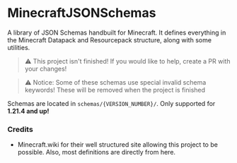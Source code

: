 # MinecraftJSONSchemas
A library of JSON Schemas handbuilt for Minecraft. It defines everything in the Minecraft Datapack and Resourcepack structure, along with some utilities.

> ⚠️ This project isn't finished! If you would like to help, create a PR with your changes!

> ⚠️ Notice: Some of these schemas use special invalid schema keywords! These will be removed when the project is finished

Schemas are located in `schemas/{VERSION_NUMBER}/`.
Only supported for **1.21.4 and up!**

### Credits
- Minecraft.wiki for their well structured site allowing this project to be possible. Also, most definitions are directly from here.